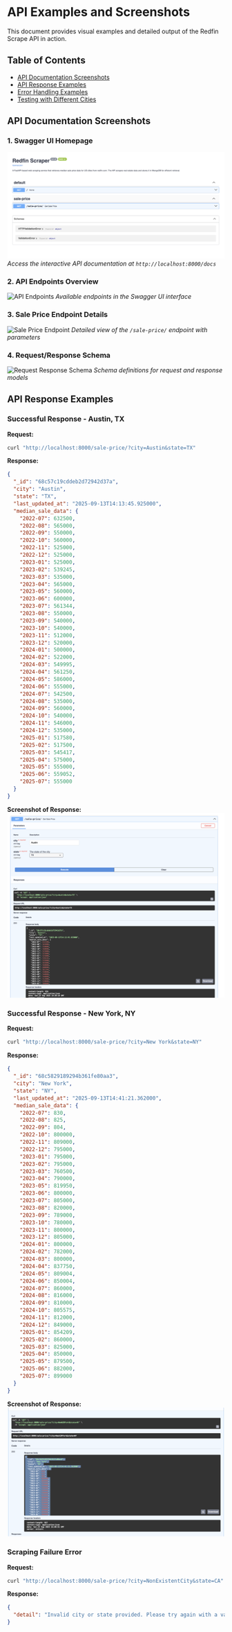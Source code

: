 # API Examples and Screenshots

This document provides visual examples and detailed output of the Redfin Scrape API in action.

## Table of Contents
- [API Documentation Screenshots](#api-documentation-screenshots)
- [API Response Examples](#api-response-examples)
- [Error Handling Examples](#error-handling-examples)
- [Testing with Different Cities](#testing-with-different-cities)

## API Documentation Screenshots

### 1. Swagger UI Homepage
![Swagger UI Homepage](screenshots/swagger-homepage.png)
*Access the interactive API documentation at `http://localhost:8000/docs`*

### 2. API Endpoints Overview
![API Endpoints](screenshots/api-endpoints.png)
*Available endpoints in the Swagger UI interface*

### 3. Sale Price Endpoint Details
![Sale Price Endpoint](screenshots/sale-price-endpoint.png)
*Detailed view of the `/sale-price/` endpoint with parameters*

### 4. Request/Response Schema
![Request Response Schema](screenshots/request-response-schema.png)
*Schema definitions for request and response models*

## API Response Examples

### Successful Response - Austin, TX

**Request:**
```bash
curl "http://localhost:8000/sale-price/?city=Austin&state=TX"
```

**Response:**
```json
{
  "_id": "68c57c19cddeb2d72942d37a",
  "city": "Austin",
  "state": "TX",
  "last_updated_at": "2025-09-13T14:13:45.925000",
  "median_sale_data": {
    "2022-07": 632500,
    "2022-08": 565000,
    "2022-09": 550000,
    "2022-10": 560000,
    "2022-11": 525000,
    "2022-12": 525000,
    "2023-01": 525000,
    "2023-02": 539245,
    "2023-03": 535000,
    "2023-04": 565000,
    "2023-05": 560000,
    "2023-06": 600000,
    "2023-07": 561344,
    "2023-08": 550000,
    "2023-09": 540000,
    "2023-10": 540000,
    "2023-11": 512000,
    "2023-12": 520000,
    "2024-01": 500000,
    "2024-02": 522000,
    "2024-03": 549995,
    "2024-04": 561250,
    "2024-05": 586000,
    "2024-06": 555000,
    "2024-07": 542500,
    "2024-08": 535000,
    "2024-09": 560000,
    "2024-10": 540000,
    "2024-11": 546000,
    "2024-12": 535000,
    "2025-01": 517580,
    "2025-02": 517500,
    "2025-03": 545417,
    "2025-04": 575000,
    "2025-05": 555000,
    "2025-06": 559052,
    "2025-07": 555000
  }
}
```

**Screenshot of Response:**
![Austin Response](screenshots/austin-response.png)

### Successful Response - New York, NY

**Request:**
```bash
curl "http://localhost:8000/sale-price/?city=New York&state=NY"
```

**Response:**
```json
{
  "_id": "68c5829189294b361fe80aa3",
  "city": "New York",
  "state": "NY",
  "last_updated_at": "2025-09-13T14:41:21.362000",
  "median_sale_data": {
    "2022-07": 830,
    "2022-08": 825,
    "2022-09": 804,
    "2022-10": 800000,
    "2022-11": 809000,
    "2022-12": 795000,
    "2023-01": 795000,
    "2023-02": 795000,
    "2023-03": 760500,
    "2023-04": 790000,
    "2023-05": 819950,
    "2023-06": 800000,
    "2023-07": 805000,
    "2023-08": 820000,
    "2023-09": 789000,
    "2023-10": 780000,
    "2023-11": 800000,
    "2023-12": 805000,
    "2024-01": 800000,
    "2024-02": 782000,
    "2024-03": 800000,
    "2024-04": 837750,
    "2024-05": 809004,
    "2024-06": 850004,
    "2024-07": 860000,
    "2024-08": 816000,
    "2024-09": 810000,
    "2024-10": 805575,
    "2024-11": 812000,
    "2024-12": 849000,
    "2025-01": 854209,
    "2025-02": 860000,
    "2025-03": 825000,
    "2025-04": 850000,
    "2025-05": 879500,
    "2025-06": 882000,
    "2025-07": 899000
  }
}
```

**Screenshot of Response:**
![New York Response](screenshots/newyork-response.png)

### Scraping Failure Error

**Request:**
```bash
curl "http://localhost:8000/sale-price/?city=NonExistentCity&state=CA"
```

**Response:**
```json
{
  "detail": "Invalid city or state provided. Please try again with a valid US city and state."
}
```
